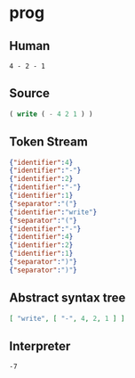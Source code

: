# prog
## Human
```
4 - 2 - 1
```
## Source
```lisp
( write ( - 4 2 1 ) ) 
```
## Token Stream
```json
{"identifier":4}
{"identifier":"-"}
{"identifier":2}
{"identifier":"-"}
{"identifier":1}
{"separator":"("}
{"identifier":"write"}
{"separator":"("}
{"identifier":"-"}
{"identifier":4}
{"identifier":2}
{"identifier":1}
{"separator":")"}
{"separator":")"}
```
## Abstract syntax tree
```json
[ "write", [ "-", 4, 2, 1 ] ]

```
## Interpreter
```bash
-7
```